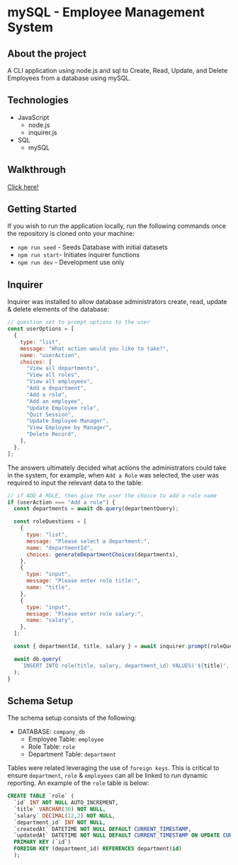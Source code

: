# mySQL - Employee Management System

## About the project

A CLI application using node.js and sql to Create, Read, Update, and Delete Employees from a database using mySQL.

## Technologies

- JavaScript
  - node.js
  - inquirer.js
- SQL
  - mySQL

## Walkthrough

[Click here!](https://drive.google.com/drive/u/0/folders/1Dlh3jA-6rxhYMqZo5jrGcHYMlGadNJ1P)

## Getting Started

If you wish to run the application locally, run the following commands once the repository is cloned onto your machine:

- `npm run seed` - Seeds Database with initial datasets
- `npm run start`- Initiates inquirer functions
- `npm run dev` - Development use only

## Inquirer

Inquirer was installed to allow database administrators create, read, update & delete elements of the database:

```javascript
// question set to prompt options to the user
const userOptions = [
  {
    type: "list",
    message: "What action would you like to take?",
    name: "userAction",
    choices: [
      "View all departments",
      "View all roles",
      "View all employees",
      "Add a department",
      "Add a role",
      "Add an employee",
      "Update Employee role",
      "Quit Session",
      "Update Employee Manager",
      "View Employee by Manager",
      "Delete Record",
    ],
  },
];
```

The answers ultimately decided what actions the administrators could take in the system, for example, when `Add a Role` was selected, the user was required to input the relevant data to the table:

```javascript
// if ADD A ROLE, then give the user the choice to add a role name
if (userAction === "Add a role") {
  const departments = await db.query(departmentQuery);

  const roleQuestions = [
    {
      type: "list",
      message: "Please select a department:",
      name: "departmentId",
      choices: generateDepartmentChoices(departments),
    },
    {
      type: "input",
      message: "Please enter role title:",
      name: "title",
    },
    {
      type: "input",
      message: "Please enter role salary:",
      name: "salary",
    },
  ];

  const { departmentId, title, salary } = await inquirer.prompt(roleQuestions);

  await db.query(
    `INSERT INTO role(title, salary, department_id) VALUES('${title}', '${salary}', '${departmentId}')`
  );
}
```

## Schema Setup

The schema setup consists of the following:

- DATABASE: `company_db`
  - Employee Table: `employee`
  - Role Table: `role`
  - Department Table: `department`

Tables were related leveraging the use of `foreign keys`. This is critical to ensure `department`, `role` & `employees` can all be linked to run dynamic reporting. An example of the `role` table is below:

```sql
CREATE TABLE `role` (
  `id` INT NOT NULL AUTO_INCREMENT,
  `title` VARCHAR(30) NOT NULL,
  `salary` DECIMAL(12,2) NOT NULL,
  `department_id` INT NOT NULL,
  `createdAt` DATETIME NOT NULL DEFAULT CURRENT_TIMESTAMP,
  `updatedAt` DATETIME NOT NULL DEFAULT CURRENT_TIMESTAMP ON UPDATE CURRENT_TIMESTAMP,
  PRIMARY KEY (`id`)
  FOREIGN KEY (department_id) REFERENCES department(id)
  );
```
